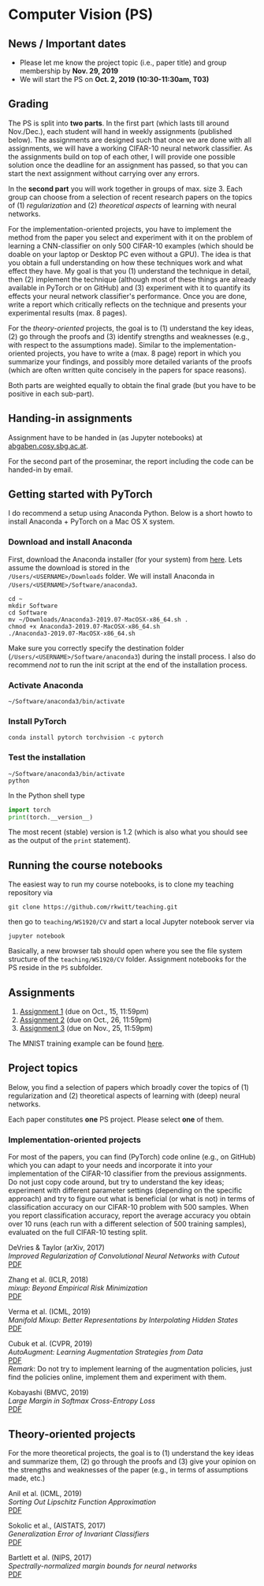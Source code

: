 # Computer Vision (PS)

## News / Important dates

- Please let me know the project topic (i.e., paper title) and group membership by **Nov. 29, 2019**
- We will start the PS on **Oct. 2, 2019 (10:30-11:30am, T03)**

## Grading

The PS is split into **two parts**. In the first part (which lasts till around Nov./Dec.), each student will hand in weekly assignments (published below). The assignments are designed such that once we are done with all assignments, we will have a working CIFAR-10 neural network classifier. As the assignments build on top of each other, I will provide one possible solution once the deadline for an assignment has passed, so that you can start the next assignment without carrying over any errors.

In the **second part** you will work together in groups of max. size 3. Each group can choose from a selection of recent research papers on the topics of (1) *regularization* and (2) *theoretical aspects* of learning with neural networks.

For the implementation-oriented projects, you have to implement the method from the paper you select and experiment with it on the problem of learning a CNN-classifier on only 500 CIFAR-10 examples (which should be doable on your laptop or Desktop PC even without a GPU). The idea is that you obtain a full understanding on how these techniques work and what effect they have. My goal is that you (1) understand the technique in detail, then (2) implement the technique (although most of these things are already available in PyTorch or on GitHub) and (3) experiment with it to quantify its effects your neural network classifier's performance. Once you are done, write a report which critically reflects on the technique and presents your experimental results (max. 8 pages).

For the *theory-oriented* projects, the goal is to (1) understand the key ideas, (2) go through the
proofs and (3) identify strengths and weaknesses (e.g., with respect to the assumptions made). Similar to the implementation-oriented projects, you have to write a (max. 8 page) report in which you summarize your findings, and possibly more detailed variants of the proofs (which are often written quite concisely in the papers for space reasons).

Both parts are weighted equally to obtain the final grade (but you have to be positive in each sub-part).

## Handing-in assignments

Assignment have to be handed in (as Jupyter notebooks) at [abgaben.cosy.sbg.ac.at](https://abgaben.cosy.sbg.ac.at/).

For the second part of the proseminar, the report including the code can be handed-in by email.

## Getting started with PyTorch

I do recommend a setup using Anaconda Python. Below is a short howto to install
Anaconda + PyTorch on a Mac OS X system.

### Download and install Anaconda

First, download the Anaconda installer (for your system) from [here](https://www.anaconda.com/distribution/). Lets assume the download is stored in the  
`/Users/<USERNAME>/Downloads` folder. We will install Anaconda in
`/Users/<USERNAME>/Software/anaconda3`.

```
cd ~
mkdir Software
cd Software
mv ~/Downloads/Anaconda3-2019.07-MacOSX-x86_64.sh .
chmod +x Anaconda3-2019.07-MacOSX-x86_64.sh
./Anaconda3-2019.07-MacOSX-x86_64.sh
```

Make sure you correctly specify the destination folder (`/Users/<USERNAME>/Software/anaconda3`) during the install process. I also do recommend *not* to run the
init script at the end of the installation process.

### Activate Anaconda

```
~/Software/anaconda3/bin/activate
```

### Install PyTorch

```
conda install pytorch torchvision -c pytorch
```

### Test the installation

```
~/Software/anaconda3/bin/activate
python
```

In the Python shell type

```python
import torch
print(torch.__version__)
```

The most recent (stable) version is 1.2 (which is also what you should see as
  the output of the `print` statement).

## Running the course notebooks

The easiest way to run my course notebooks, is to clone my teaching repository
via

```
git clone https://github.com/rkwitt/teaching.git
```

then go to `teaching/WS1920/CV` and start a local Jupyter notebook server via

```
jupyter notebook
```

Basically, a new browser tab should open where you see the file system
structure of the `teaching/WS1920/CV` folder. Assignment notebooks for
the PS reside in the `PS` subfolder.


## Assignments

1. [Assignment 1](1-Assignment.ipynb) (due on Oct., 15, 11:59pm)
2. [Assignment 2](2-Assignment.ipynb) (due on Oct., 26, 11:59pm)
3. [Assignment 3](3-Assignment.ipynb) (due on Nov., 25, 11:59pm)

The MNIST training example can be found [here](MNIST-SimpleNetwork-Training.ipynb).

## Project topics

Below, you find a selection of papers which broadly cover the topics of (1)
regularization and (2) theoretical aspects of learning with (deep) neural networks.

Each paper constitutes **one** PS project. Please select **one** of them.

### Implementation-oriented projects

For most of the papers, you can find (PyTorch) code online (e.g., on GitHub) which you can
adapt to your needs and incorporate it into your implementation of the CIFAR-10
classifier from the previous assignments. Do not just
copy code around, but try to understand the key ideas; experiment with different
parameter settings (depending on the specific approach) and try to figure out what is
beneficial (or what is not) in terms of classification accuracy on our CIFAR-10
problem with 500 samples. When you report classification accuracy, report the
average accuracy you obtain over 10 runs (each run with a different selection of 500
  training samples), evaluated on the full CIFAR-10 testing split.

DeVries & Taylor (arXiv, 2017)  
*Improved Regularization of Convolutional Neural Networks with Cutout*    
[PDF](https://arxiv.org/pdf/1708.04552.pdf)

Zhang et al. (ICLR, 2018)      
*mixup: Beyond Empirical Risk Minimization*    
[PDF](https://openreview.net/pdf?id=r1Ddp1-Rb)

Verma et al. (ICML, 2019)    
*Manifold Mixup: Better Representations by Interpolating Hidden States*    
[PDF](http://proceedings.mlr.press/v97/verma19a/verma19a.pdf)

Cubuk et al. (CVPR, 2019)    
*AutoAugment: Learning Augmentation Strategies from Data*     
[PDF](https://zpascal.net/cvpr2019/Cubuk_AutoAugment_Learning_Augmentation_Strategies_From_Data_CVPR_2019_paper.pdf)    
*Remark*: Do not try to implement learning of the augmentation policies, just find the policies online, implement them and experiment with them.

Kobayashi (BMVC, 2019)    
*Large Margin in Softmax Cross-Entropy Loss*     
[PDF](https://bmvc2019.org/wp-content/uploads/papers/0636-paper.pdf)

## Theory-oriented projects

For the more theoretical projects, the goal is to (1) understand the key ideas
and summarize them, (2) go through the proofs and (3) give your opinion on the
strengths and weaknesses of the paper (e.g., in terms of assumptions made, etc.)

Anil et al. (ICML, 2019)    
*Sorting Out Lipschitz Function Approximation*   
[PDF](http://proceedings.mlr.press/v97/anil19a.html)

Sokolic et al., (AISTATS, 2017)     
*Generalization Error of Invariant Classifiers*     
[PDF](http://proceedings.mlr.press/v54/sokolic17a/sokolic17a.pdf)

Bartlett et al. (NIPS, 2017)    
*Spectrally-normalized margin bounds for neural networks*    
[PDF](https://arxiv.org/abs/1706.08498)
